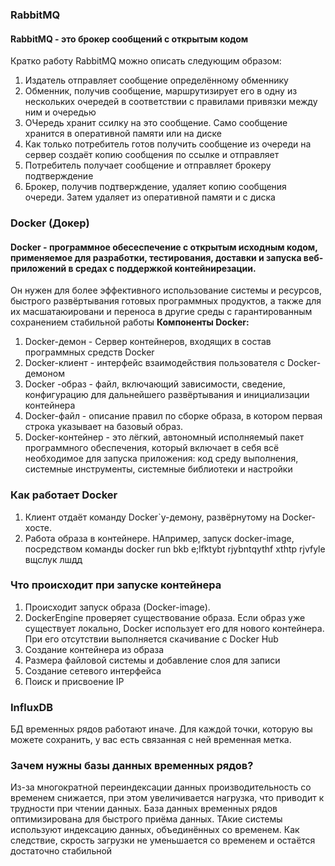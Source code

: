 ### RabbitMQ
#### RabbitMQ - это брокер сообщений с открытым кодом
Кратко работу RabbitMQ можно описать следующим образом:
1. Издатель отправляет сообщение определённому обменнику
2. Обменник, получив сообщение, маршрутизирует его в одну из нескольких очередей в соответствии с правилами привязки между ним и очередью
3. ОЧередь хранит ссилку на это сообщение. Само сообщение хранится в оперативной памяти или на диске
4. Как только потребитель готов получить сообщение из очереди на сервер создаёт копию сообщения по ссылке и отправляет
5. Потребитель получает сообщение и отправляет брокеру подтверждение
6. Брокер, получив подтверждение, удаляет копию сообщения очереди. Затем удаляет из оперативной памяти и с диска
### Docker (Докер)
#### Docker - программное обесеспечение с открытым исходным кодом, применяемое для разработки, тестирования, доставки и запуска веб-приложений в средах с поддержкой контейнирезации. 
Он нужен для более эффективного использование системы и ресурсов, быстрого развёртывания готовых программных продуктов, а также для их масшатаюировани и переноса в другие среды с гарантированным сохранением стабильной работы
**Компоненты Docker:**
1. Docker-демон - Сервер контейнеров, входящих в состав программных средств Docker
2. Docker-клиент - интерфейс взаимодействия пользователя с Docker- демоном
3. Docker -образ - файл, включающий зависимости, сведение, конфигурацию для дальнейшего развёртывания и инициализации контейнера
4. Docker-файл - описание правил по сборке образа, в котором первая строка указывает на базовый образ.
5. Docker-контейнер - это лёгкий, автономный исполняемый пакет программного обеспечения, который включает в себя всё необходимое для запуска приложения: код среду выполнения, системные инструменты, системные библиотеки и настройки
### Как работает Docker
1. Клиент отдаёт команду Docker`у-демону, развёрнутому на Docker-хосте.
2. Работа образа в контейнере. НАпример, запуск docker-image, посредством команды docker run bkb e;lfktybt rjybntqythf xthtp rjvfyle вщслук лшдд
### Что происходит при запуске контейнера
1. Происходит запуск образа (Docker-image).
2. DockerEngine проверяет существование образа. Если образ уже существует локально, Docker использует его для нового контейнера. При его отсутствии выполняется скачивание с Docker Hub
3. Создание контейнера из образа
4. Размера файловой системы и добавление слоя для записи
5. Создание сетевого интерфейса
6. Поиск и присвоение IP
### InfluxDB
БД временных рядов работают иначе. Для каждой точки, которую вы можете сохранить, у вас есть связанная с ней временная метка.
### Зачем нужны базы данных временных рядов?
Из-за многократной переиндексации данных производительность со временем снижается, при этом увеличивается нагрузка, что приводит к трудности при чтении данных.
База данных временных рядов оптимизирована для быстрого приёма данных. ТАкие системы используют индексацию данных, объединённых со временем. Как следствие, скрость загрузки не уменьшается со временем и остаётся достаточно стабильной
